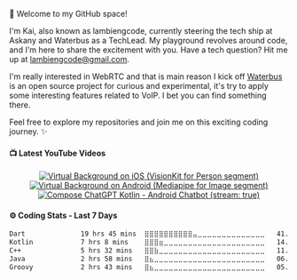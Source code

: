 🚀 Welcome to my GitHub space!

I'm Kai, also known as lambiengcode, currently steering the tech ship at Askany and Waterbus as a TechLead. My playground revolves around code, and I'm here to share the excitement with you. Have a tech question? Hit me up at lambiengcode@gmail.com.

I'm really interested in WebRTC and that is main reason I kick off [Waterbus](https://github.com/lambiengcode/waterbus) is an open source project for curious and experimental, it's try to apply some interesting features related to VoIP. I bet you can find something there.

Feel free to explore my repositories and join me on this exciting coding journey. ✨

<!--
<h4>👉 Languages and Tools</h3>

[![My Skills](https://skillicons.dev/icons?i=flutter,dart,kotlin,androidstudio,swift,nodejs,aws,firebase,linux,nginx,mongodb,github&perline=15&theme=dark)](https://skillicons.dev#gh-dark-mode-only)
[![My Skills](https://skillicons.dev/icons?i=flutter,dart,kotlin,androidstudio,swift,nodejs,aws,firebase,linux,nginx,mongodb,github&perline=15&theme=light)](https://skillicons.dev#gh-light-mode-only)
-->

<h4>📺 Latest YouTube Videos</h3>

<!-- BEGIN YOUTUBE-CARDS -->
<div align="center">
<p><a href="https://youtube.com/shorts/Ms4avix05uY"><img src="https://ytcards.demolab.com/?id=Ms4avix05uY&amp;title=Virtual%20Background%20on%20iOS%20%28VisionKit%20for%20Person%20segment%29&amp;lang=en&amp;timestamp=1709774408&amp;background_color=%230d1117&amp;title_color=%23ffffff&amp;stats_color=%23dedede&amp;max_title_lines=2&amp;width=250&amp;border_radius=10&amp;duration=21" alt="Virtual Background on iOS (VisionKit for Person segment)" title="Virtual Background on iOS (VisionKit for Person segment"></a>
<a href="https://youtube.com/shorts/PDIDbVoHT5o"><img src="https://ytcards.demolab.com/?id=PDIDbVoHT5o&amp;title=Virtual%20Background%20on%20Android%20%28Mediapipe%20for%20Image%20segment%29&amp;lang=en&amp;timestamp=1709774408&amp;background_color=%230d1117&amp;title_color=%23ffffff&amp;stats_color=%23dedede&amp;max_title_lines=2&amp;width=250&amp;border_radius=10&amp;duration=27" alt="Virtual Background on Android (Mediapipe for Image segment)" title="Virtual Background on Android (Mediapipe for Image segment"></a>
<a href="https://youtube.com/shorts/esLh-n3Ao5U"><img src="https://ytcards.demolab.com/?id=esLh-n3Ao5U&amp;title=Compose+ChatGPT+Kotlin+-+Android+Chatbot&amp;lang=en&amp;timestamp=1686065878&amp;background_color=%230d1117&amp;title_color=%23ffffff&amp;stats_color=%23dedede&amp;max_title_lines=2&amp;width=250&amp;border_radius=10&amp;duration=43" alt="Compose ChatGPT Kotlin - Android Chatbot (stream: true)" title="Compose ChatGPT Kotlin - Android Chatbot"></a></p>  
</div>
<!-- END YOUTUBE-CARDS -->

<h4>⚙️ Coding Stats - Last 7 Days</h3>
<!--START_SECTION:waka-->

```txt
Dart              19 hrs 45 mins  ⣿⣿⣿⣿⣿⣿⣿⣿⣿⣿⣤⣀⣀⣀⣀⣀⣀⣀⣀⣀⣀⣀⣀⣀⣀   41.39 %
Kotlin            7 hrs 8 mins    ⣿⣿⣿⣶⣀⣀⣀⣀⣀⣀⣀⣀⣀⣀⣀⣀⣀⣀⣀⣀⣀⣀⣀⣀⣀   14.97 %
C++               5 hrs 32 mins   ⣿⣿⣷⣀⣀⣀⣀⣀⣀⣀⣀⣀⣀⣀⣀⣀⣀⣀⣀⣀⣀⣀⣀⣀⣀   11.59 %
Java              2 hrs 58 mins   ⣿⣦⣀⣀⣀⣀⣀⣀⣀⣀⣀⣀⣀⣀⣀⣀⣀⣀⣀⣀⣀⣀⣀⣀⣀   06.25 %
Groovy            2 hrs 43 mins   ⣿⣦⣀⣀⣀⣀⣀⣀⣀⣀⣀⣀⣀⣀⣀⣀⣀⣀⣀⣀⣀⣀⣀⣀⣀   05.71 %
```

<!--END_SECTION:waka-->

[website]: https://docs.waterbus.tech
[youtube]: https://youtube.com/lambiengcode
